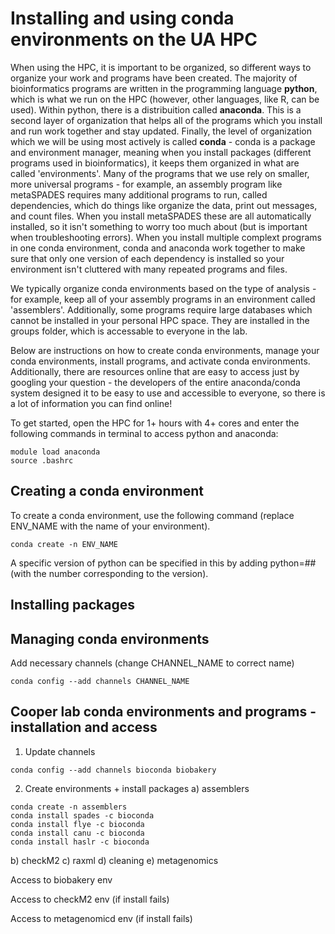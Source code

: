 # Installing and using conda environments on the UA HPC

When using the HPC, it is important to be organized, so different ways to organize your work and programs have been created. The majority of bioinformatics programs are written in the programming language **python**, which is what we run on the HPC (however, other languages, like R, can be used). Within python, there is a distribuition called **anaconda**. This is a second layer of organization that helps all of the programs which you install and run work together and stay updated. Finally, the level of organization which we will be using most actively is called **conda** - conda is a package and environment manager, meaning when you install packages (different programs used in bioinformatics), it keeps them organized in what are called 'environments'. Many of the programs that we use rely on smaller, more universal programs - for example, an assembly program like metaSPADES requires many additional programs to run, called dependencies, which do things like organize the data, print out messages, and count files. When you install metaSPADES these are all automatically installed, so it isn't something to worry too much about (but is important when troubleshooting errors). When you install multiple complext programs in one conda environment, conda and anaconda work together to make sure that only one version of each dependency is installed so your environment isn't cluttered with many repeated programs and files.

We typically organize conda environments based on the type of analysis - for example, keep all of your assembly programs in an environment called 'assemblers'. Additionally, some programs require large databases which cannot be installed in your personal HPC space. They are installed in the groups folder, which is accessable to everyone in the lab.

Below are instructions on how to create conda environments, manage your conda environments, install programs, and activate conda environments. Additionally, there are resources online that are easy to access just by googling your question - the developers of the entire anaconda/conda system designed it to be easy to use and accessible to everyone, so there is a lot of information you can find online!

To get started, open the HPC for 1+ hours with 4+ cores and enter the following commands in terminal to access python and anaconda:

```
module load anaconda
source .bashrc
```

## Creating a conda environment

To create a conda environment, use the following command (replace ENV_NAME with the name of your environment).

```
conda create -n ENV_NAME
```

A specific version of python can be specified in this by adding python=## (with the number corresponding to the version).



## Installing packages

## Managing conda environments


Add necessary channels (change CHANNEL_NAME to correct name)
```
conda config --add channels CHANNEL_NAME
```

## Cooper lab conda environments and programs - installation and access

1. Update channels

```
conda config --add channels bioconda biobakery
```

2. Create environments + install packages
a) assemblers

```
conda create -n assemblers
conda install spades -c bioconda
conda install flye -c bioconda
conda install canu -c bioconda
conda install haslr -c bioconda
```

b) checkM2
c) raxml
d) cleaning
e) metagenomics

Access to biobakery env

Access to checkM2 env (if install fails)

Access to metagenomicd env (if install fails)



